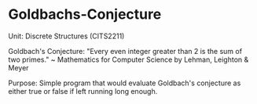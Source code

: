 # Goldbachs-Conjecture

Unit: Discrete Structures (CITS2211)

Goldbach's Conjecture: "Every even integer greater than 2 is the sum of two primes." ~ Mathematics for Computer Science by Lehman, Leighton & Meyer

Purpose: Simple program that would evaluate Goldbach's conjecture as either true or false if left running long enough.